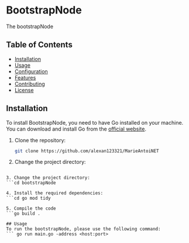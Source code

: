 # BootstrapNode

The bootstrapNode 

## Table of Contents

- [Installation](#installation)
- [Usage](#usage)
- [Configuration](#configuration)
- [Features](#features)
- [Contributing](#contributing)
- [License](#license)

## Installation

To install BootstrapNode, you need to have Go installed on your machine. You can download and install Go from the [official website](https://golang.org/dl/).

1. Clone the repository:
   ```sh
   git clone https://github.com/alexan123321/MarieAntoiNET

2. Change the project directory: 
```cd MarieAntoiNET

3. Change the project directory: 
```cd bootstrapNode

4. Install the required dependencies:
```cd go mod tidy

5. Compile the code
```go build .

## Usage
To run the bootstrapNode, please use the following command:
``` go run main.go -address <host:port>





